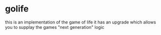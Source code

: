 # golife

this is an implementation of the game of life
it has an upgrade which allows you to supplay the games "next generation" logic
